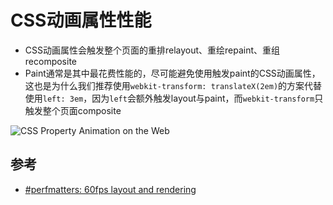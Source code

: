 # CSS动画属性性能

* CSS动画属性会触发整个页面的重排relayout、重绘repaint、重组recomposite
* Paint通常是其中最花费性能的，尽可能避免使用触发paint的CSS动画属性，这也是为什么我们推荐使用`webkit-transform: translateX(2em)`的方案代替使用`left: 3em`，因为`left`会额外触发layout与paint，而`webkit-transform`只触发整个页面composite

![CSS Property Animation on the Web](https://f.cloud.github.com/assets/677114/1752383/1f8c5e8e-661c-11e3-9725-306f7e5c73f5.png)


## 参考
* [#perfmatters: 60fps layout and rendering](https://docs.google.com/presentation/d/1CH8ifryioHDLT1Oryyy8amusUmq2FytpCPCpk0G3E4o/edit#slide=id.p)
